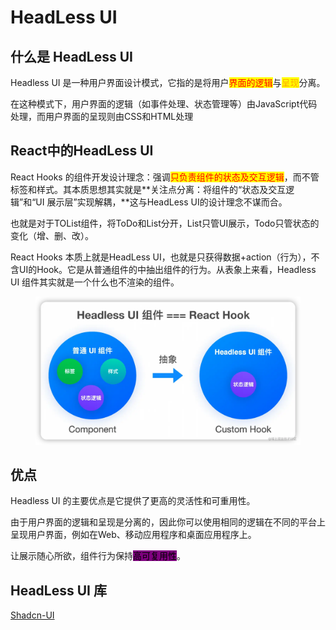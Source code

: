 # HeadLess UI

## 什么是 HeadLess UI

Headless UI 是一种用户界面设计模式，它指的是将用户<mark style="color:red;">界面的逻辑</mark>与<mark style="color:orange;">呈现</mark>分离。

在这种模式下，用户界面的逻辑（如事件处理、状态管理等）由JavaScript代码处理，而用户界面的呈现则由CSS和HTML处理

## React中的HeadLess UI&#x20;

React Hooks 的组件开发设计理念：强调<mark style="color:red;">只负责组件的状态及交互逻辑</mark>，而不管标签和样式。其本质思想其实就是**关注点分离：将组件的“状态及交互逻辑”和“UI 展示层”实现解耦，**这与HeadLess UI的设计理念不谋而合。

也就是对于TOList组件，将ToDo和List分开，List只管UI展示，Todo只管状态的变化（增、删、改）。

React Hooks 本质上就是HeadLess UI，也就是只获得数据+action（行为），不含UI的Hook。它是从普通组件的中抽出组件的行为。从表象上来看，Headless UI 组件其实就是一个什么也不渲染的组件。

<figure><img src="../../.gitbook/assets/image (30).png" alt=""><figcaption></figcaption></figure>



## 优点

Headless UI 的主要优点是它提供了更高的灵活性和可重用性。

由于用户界面的逻辑和呈现是分离的，因此你可以使用相同的逻辑在不同的平台上呈现用户界面，例如在Web、移动应用程序和桌面应用程序上。

让展示随心所欲，组件行为保持<mark style="background-color:purple;">高可复用性</mark>。



## HeadLess UI 库

[Shadcn-UI](shadcn-ui/)

